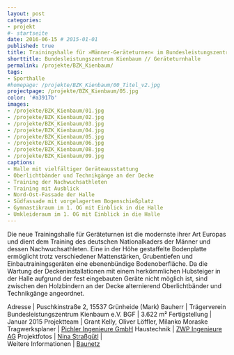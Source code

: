 ```yaml
---
layout: post
categories:
- projekt
#- startseite
date: 2016-06-15 # 2015-01-01
published: true
title: Trainingshalle für »Männer-Geräteturnen« im Bundesleistungszentrum Kienbaum
shorttitle: Bundesleistungszentrum Kienbaum // Geräteturnhalle
permalink: /projekte/BZK_Kienbaum/
tags: 
- Sporthalle
#homepage: /projekte/BZK_Kienbaum/00_Titel_v2.jpg
projectpage: /projekte/BZK_Kienbaum/05.jpg
color: '#a3917b'
images:
- /projekte/BZK_Kienbaum/01.jpg
- /projekte/BZK_Kienbaum/02.jpg
- /projekte/BZK_Kienbaum/03.jpg
- /projekte/BZK_Kienbaum/04.jpg
- /projekte/BZK_Kienbaum/05.jpg
- /projekte/BZK_Kienbaum/06.jpg
- /projekte/BZK_Kienbaum/08.jpg
- /projekte/BZK_Kienbaum/09.jpg
captions:
- Halle mit vielfältiger Geräteausstattung
- Oberlichtbänder und Technikgänge an der Decke
- Training der Nachwuchsathleten
- Training mit Ausblick
- Nord-Ost-Fassade der Halle
- Südfassade mit vorgelagertem Bogenschießplatz
- Gymnastikraum im 1. OG mit Einblick in die Halle
- Umkleideraum im 1. OG mit Einblick in die Halle
---
```

Die neue Trainingshalle für Geräteturnen ist die modernste ihrer Art Europas und dient dem Training des deutschen Nationalkaders der Männer und dessen Nachwuchsathleten. Eine in der Höhe gestaffelte Bodenplatte ermöglicht trotz verschiedener Mattenstärken, Grubentiefen und Einbautrainingsgeräten eine ebenenbündige Bodenoberfläche. Da die Wartung der Deckeninstallationen mit einem herkömmlichen Hubsteiger in der Halle aufgrund der fest eingebauten Geräte nicht möglich ist, sind zwischen den Holzbindern an der Decke alternierend Oberlichtbänder und Technikgänge angeordnet.

Adresse			|	Puschkinstraße 2, 15537 Grünheide (Mark)
Bauherr			|	Trägerverein Bundesleistungszentrum Kienbaum e.V.
BGF				|	3.622 m²
Fertigstellung	|	Januar 2015
Projektteam		|	Grant Kelly, Oliver Löffler, Milanko Moraske
Tragwerksplaner	|	[Pichler Ingenieure GmbH](http://www.pichleringenieure.com) 
Haustechnik		|	[ZWP Ingenieure AG](http://www.zwp.de) 
Projektfotos	|   [Nina Straßgütl](http://www.ninastrg.de/) 
                        |    
Weitere Informationen    |   [Baunetz](http://www.baunetz.de/meldungen/Meldungen-Sporthalle_von_Numrich_Albrecht_Klumpp_4378287.html)
